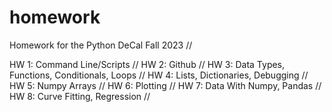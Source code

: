 # homework
Homework for the Python DeCal Fall 2023 //

HW 1: Command Line/Scripts //
HW 2: Github //
HW 3: Data Types, Functions, Conditionals, Loops //
HW 4: Lists, Dictionaries, Debugging //
HW 5: Numpy Arrays //
HW 6: Plotting //
HW 7: Data With Numpy, Pandas //
HW 8: Curve Fitting, Regression //
